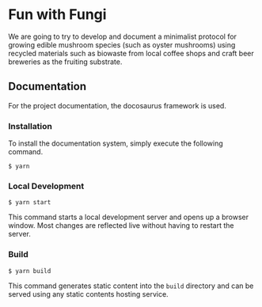 # Fun with Fungi
We are going to try to develop and document a minimalist protocol for growing edible mushroom species (such as oyster mushrooms) using recycled materials  such as biowaste from local coffee shops and craft beer breweries as the fruiting substrate. 

## Documentation
For the project documentation, the docosaurus framework is used.
### Installation
To install the documentation system, simply execute the following command.
```
$ yarn
```

### Local Development

```
$ yarn start
```

This command starts a local development server and opens up a browser window. Most changes are reflected live without having to restart the server.

### Build

```
$ yarn build
```

This command generates static content into the `build` directory and can be served using any static contents hosting service.
